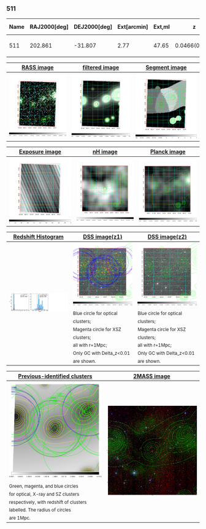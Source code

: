 <div STYLE="page-break-after: always;"></div>

### 511

|Name|RAJ2000[deg]|DEJ2000[deg] |Ext[arcmin]| Ext,ml | z | z_src| C|GC(XSZ,Delta_z<0.01)| GC(OPT,Delta_z<0.01)|GC| R_sig[arcmin] | R500[arcmin] | R500[Mpc]| CRsig[c/s] | CR500[c/s] |L500[1E44 erg/s]|F500[1E-12 erg/s/cm^2]| M500[1E14 Msun]|Tx[keV]|Cnt_sig|Beta|Rc[arcmin]|Comment|Alias|
|---|---|---|---|---|---|------|---|--------|---------|----------|---|---|---|---|---|---|---|---|---|---|---|---|---|---|
|511| 202.861| -31.807| 2.77| 47.65| 0.0466(0.005)| z1, z_xsz| B| MCXC| A, N| A, MCXC, N| 47.530| 17.191| 0.943| 1.222(0.132)| 1.105(0.120)| 1.041(0.149)| 20.372(2.907)| 2.50(0.18)| 3.82(0.17)| 982.3| 0.503(-0.002+0.005)| 10.496(-0.558+0.606)| -| k344|

|[RASS image](../image/511/511_img.pdf)|[filtered image](../image/511/511_fil.pdf)|[Segment image](../image/511/511_seg.pdf)|
|-------------------|--------------------|-------------------|
| <img src="../image/511/511_img.png" width="300">  | <img src="../image/511/511_fil.png" width="300">   | <img src="../image/511/511_seg.png" width="300">  |

|[Exposure image](../image/511/511_mex.pdf)| [nH image](../image/511/511_nh.pdf)| [Planck image](../image/511/511_p.pdf)|
|-------------------|--------------------|-------------------|
|<img src="../image/511/511_mex.png" width="300">   | <img src="../image/511/511_nh.png" width="300">    | <img src="../image/511/511_p.png" width="300"> |

|[Redshift Histogram](../image/511/511_zg.pdf) | [DSS image(z1)](../image/511/511_dss_z1.pdf)      |  [DSS image(z2)](../image/511/511_dss_z2.pdf)    |
|-------------------|--------------------|-------------------|
|<img src="../image/511/511_zg.png" width="300"> |<img src="../image/511/511_dss_z1.png" width="300"> <sub><br>Blue circle for optical clusters; <br>Magenta circle for XSZ clusters; <br>all with r=1Mpc; <br>Only GC with Delta_z<0.01 are shown. </sub>| <img src="../image/511/511_dss_z2.png" width="300"><sub><br>Blue circle for optical clusters; <br>Magenta circle for XSZ clusters; <br>all with r=1Mpc; <br>Only GC with Delta_z<0.01 are shown. </sub> |

|[Previous-identified clusters](../image/511/511_gc.pdf) | [2MASS image](../image/511/511_2mass.pdf)      |
|-------------------|-------------------|
|<img src=../image/511/511_gc.png width="300"> <br><sub>Green, magenta, and blue circles <br>for optical, X-ray and SZ clusters <br>respectively, with redshift of clusters <br>labelled. The radius of circles <br>are 1Mpc.</sub>|<img src="../image/511/511_2mass.png" width="300">  |




